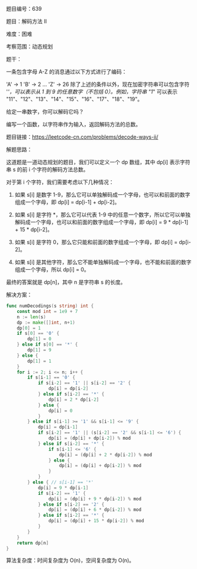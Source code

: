 题目编号：639

题目：解码方法 II

难度：困难

考察范围：动态规划

题干：

一条包含字母 A-Z 的消息通过以下方式进行了编码：

'A' -> 1
'B' -> 2
...
'Z' -> 26
除了上述的条件以外，现在加密字符串可以包含字符 '*'，可以表示从 1 到 9 的任意数字（不包括 0）。例如，字符串 "1*" 可以表示 "11"、"12"、"13"、"14"、"15"、"16"、"17"、"18"、"19"。

给定一串数字，你可以解码它吗？

编写一个函数，以字符串作为输入，返回解码方法的总数。

题目链接：https://leetcode-cn.com/problems/decode-ways-ii/

解题思路：

这道题是一道动态规划的题目，我们可以定义一个 dp 数组，其中 dp[i] 表示字符串 s 的前 i 个字符的解码方法总数。

对于第 i 个字符，我们需要考虑以下几种情况：

1. 如果 s[i] 是数字 1-9，那么它可以单独解码成一个字母，也可以和前面的数字组成一个字母，即 dp[i] = dp[i-1] + dp[i-2]。

2. 如果 s[i] 是字符 *，那么它可以代表 1-9 中的任意一个数字，所以它可以单独解码成一个字母，也可以和前面的数字组成一个字母，即 dp[i] = 9 * dp[i-1] + 15 * dp[i-2]。

3. 如果 s[i] 是字符 0，那么它只能和前面的数字组成一个字母，即 dp[i] = dp[i-2]。

4. 如果 s[i] 是其他字符，那么它不能单独解码成一个字母，也不能和前面的数字组成一个字母，所以 dp[i] = 0。

最终的答案就是 dp[n]，其中 n 是字符串 s 的长度。

解决方案：

```go
func numDecodings(s string) int {
    const mod int = 1e9 + 7
    n := len(s)
    dp := make([]int, n+1)
    dp[0] = 1
    if s[0] == '0' {
        dp[1] = 0
    } else if s[0] == '*' {
        dp[1] = 9
    } else {
        dp[1] = 1
    }
    for i := 2; i <= n; i++ {
        if s[i-1] == '0' {
            if s[i-2] == '1' || s[i-2] == '2' {
                dp[i] = dp[i-2]
            } else if s[i-2] == '*' {
                dp[i] = 2 * dp[i-2]
            } else {
                dp[i] = 0
            }
        } else if s[i-1] >= '1' && s[i-1] <= '9' {
            dp[i] = dp[i-1]
            if s[i-2] == '1' || (s[i-2] == '2' && s[i-1] <= '6') {
                dp[i] = (dp[i] + dp[i-2]) % mod
            } else if s[i-2] == '*' {
                if s[i-1] <= '6' {
                    dp[i] = (dp[i] + 2 * dp[i-2]) % mod
                } else {
                    dp[i] = (dp[i] + dp[i-2]) % mod
                }
            }
        } else { // s[i-1] == '*'
            dp[i] = 9 * dp[i-1]
            if s[i-2] == '1' {
                dp[i] = (dp[i] + 9 * dp[i-2]) % mod
            } else if s[i-2] == '2' {
                dp[i] = (dp[i] + 6 * dp[i-2]) % mod
            } else if s[i-2] == '*' {
                dp[i] = (dp[i] + 15 * dp[i-2]) % mod
            }
        }
    }
    return dp[n]
}
```

算法复杂度：时间复杂度为 O(n)，空间复杂度为 O(n)。
